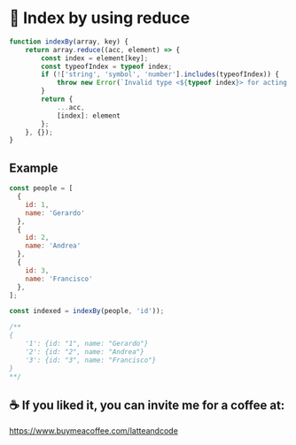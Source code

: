 # 👥 Index by using reduce

```js
function indexBy(array, key) {
    return array.reduce((acc, element) => {
        const index = element[key];
        const typeofIndex = typeof index;
        if (!['string', 'symbol', 'number'].includes(typeofIndex)) {
            throw new Error(`Invalid type <${typeof index}> for acting as key`);
        }
        return {
            ...acc,
            [index]: element
        };
    }, {});
}
```

## Example

```js
const people = [
  {
    id: 1,
    name: 'Gerardo'
  },
  {
    id: 2,
    name: 'Andrea'
  },
  {
    id: 3,
    name: 'Francisco'
  },
];

const indexed = indexBy(people, 'id'));

/**
{
    '1': {id: "1", name: "Gerardo"}
    '2': {id: "2", name: "Andrea"}
    '3': {id: "3", name: "Francisco"}
}
**/
```

## ☕️ If you liked it, you can invite me for a coffee at:

https://www.buymeacoffee.com/latteandcode